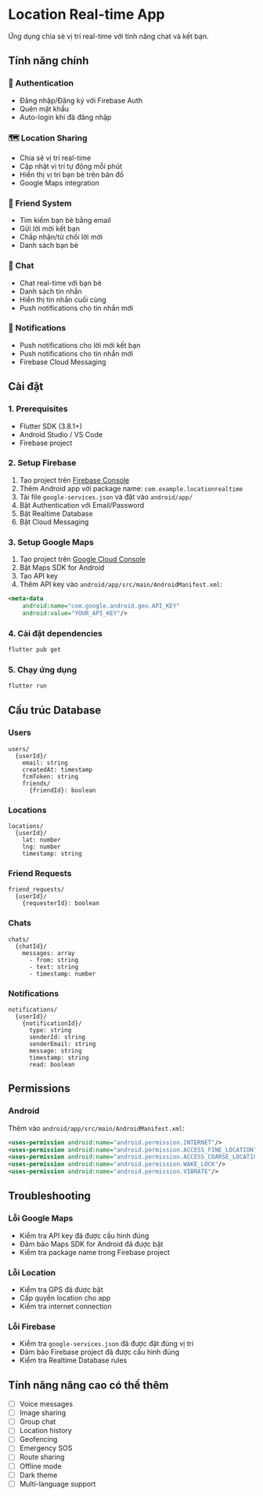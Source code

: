# Location Real-time App

Ứng dụng chia sẻ vị trí real-time với tính năng chat và kết bạn.

## Tính năng chính

### 🔐 Authentication
- Đăng nhập/Đăng ký với Firebase Auth
- Quên mật khẩu
- Auto-login khi đã đăng nhập

### 🗺️ Location Sharing
- Chia sẻ vị trí real-time
- Cập nhật vị trí tự động mỗi phút
- Hiển thị vị trí bạn bè trên bản đồ
- Google Maps integration

### 👥 Friend System
- Tìm kiếm bạn bè bằng email
- Gửi lời mời kết bạn
- Chấp nhận/từ chối lời mời
- Danh sách bạn bè

### 💬 Chat
- Chat real-time với bạn bè
- Danh sách tin nhắn
- Hiển thị tin nhắn cuối cùng
- Push notifications cho tin nhắn mới

### 🔔 Notifications
- Push notifications cho lời mời kết bạn
- Push notifications cho tin nhắn mới
- Firebase Cloud Messaging

## Cài đặt

### 1. Prerequisites
- Flutter SDK (3.8.1+)
- Android Studio / VS Code
- Firebase project

### 2. Setup Firebase
1. Tạo project trên [Firebase Console](https://console.firebase.google.com/)
2. Thêm Android app với package name: `com.example.locationrealtime`
3. Tải file `google-services.json` và đặt vào `android/app/`
4. Bật Authentication với Email/Password
5. Bật Realtime Database
6. Bật Cloud Messaging

### 3. Setup Google Maps
1. Tạo project trên [Google Cloud Console](https://console.cloud.google.com/)
2. Bật Maps SDK for Android
3. Tạo API key
4. Thêm API key vào `android/app/src/main/AndroidManifest.xml`:
```xml
<meta-data
    android:name="com.google.android.geo.API_KEY"
    android:value="YOUR_API_KEY"/>
```

### 4. Cài đặt dependencies
```bash
flutter pub get
```

### 5. Chạy ứng dụng
```bash
flutter run
```

## Cấu trúc Database

### Users
```
users/
  {userId}/
    email: string
    createdAt: timestamp
    fcmToken: string
    friends/
      {friendId}: boolean
```

### Locations
```
locations/
  {userId}/
    lat: number
    lng: number
    timestamp: string
```

### Friend Requests
```
friend_requests/
  {userId}/
    {requesterId}: boolean
```

### Chats
```
chats/
  {chatId}/
    messages: array
      - from: string
      - text: string
      - timestamp: number
```

### Notifications
```
notifications/
  {userId}/
    {notificationId}/
      type: string
      senderId: string
      senderEmail: string
      message: string
      timestamp: string
      read: boolean
```

## Permissions

### Android
Thêm vào `android/app/src/main/AndroidManifest.xml`:
```xml
<uses-permission android:name="android.permission.INTERNET"/>
<uses-permission android:name="android.permission.ACCESS_FINE_LOCATION"/>
<uses-permission android:name="android.permission.ACCESS_COARSE_LOCATION"/>
<uses-permission android:name="android.permission.WAKE_LOCK"/>
<uses-permission android:name="android.permission.VIBRATE"/>
```

## Troubleshooting

### Lỗi Google Maps
- Kiểm tra API key đã được cấu hình đúng
- Đảm bảo Maps SDK for Android đã được bật
- Kiểm tra package name trong Firebase project

### Lỗi Location
- Kiểm tra GPS đã được bật
- Cấp quyền location cho app
- Kiểm tra internet connection

### Lỗi Firebase
- Kiểm tra `google-services.json` đã được đặt đúng vị trí
- Đảm bảo Firebase project đã được cấu hình đúng
- Kiểm tra Realtime Database rules

## Tính năng nâng cao có thể thêm

- [ ] Voice messages
- [ ] Image sharing
- [ ] Group chat
- [ ] Location history
- [ ] Geofencing
- [ ] Emergency SOS
- [ ] Route sharing
- [ ] Offline mode
- [ ] Dark theme
- [ ] Multi-language support
